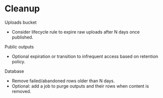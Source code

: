 # Cleanup

Uploads bucket
- Consider lifecycle rule to expire raw uploads after N days once published.

Public outputs
- Optional expiration or transition to infrequent access based on retention policy.

Database
- Remove failed/abandoned rows older than N days.
- Optional: add a job to purge outputs and their rows when content is removed.
